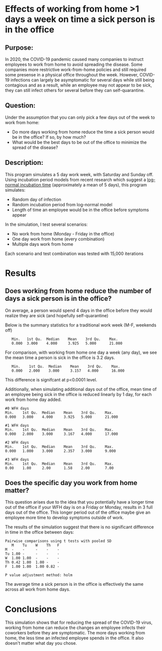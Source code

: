 # Effects of working from home >1 days a week on time a sick person is in the office
## Purpose:
In 2020, the COVID-19 pandemic caused many companies to instruct employees to work from home to avoid spreading the disease. Some companies more restrictive work-from-home policies and still required some presense in a physical office throughout the week. However, COVID-19 infections can largely be asymptomatic for several days while still being contagious and as a result, while an employee may not appear to be sick, they can still infect others for several before they can self-quarantine.

## Question:
Under the assumption that you can only pick a few days out of the week to work from home: 

* Do more days working from home reduce the time a sick person would be in the office? If so, by how much?
* What would be the best days to be out of the office to minimize the spread of the disease? 

## Description:
This program simulates a 5 day work week, with Saturday and Sunday off. Using incubation period models from recent research which suggest a [log-normal incubation time](https://annals.org/aim/fullarticle/2762808/incubation-period-coronavirus-disease-2019-covid-19-from-publicly-reported) (approximately a mean of 5 days), this program simulates:

* Random day of infection
* Random incubation period from log-normal model
* Length of time an employee would be in the office before symptoms appear

In the simulation, I test several scenarios:

* No work from home (Monday - Friday in the office)
* One day work from home (every combination)
* Multiple days work from home

Each scenario and test combination was tested with 15,000 iterations

# Results
## Does working from home reduce the number of days a sick person is in the office?
On average, a person would spend 4 days in the office before they would realize they are sick (and hopefully self-quarantine)

Below is the summary statistics for a traditional work week (M-F, weekends off)

       Min.   1st Qu.  Median    Mean    3rd Qu.    Max. 
       0.000  3.000    4.000     3.925   5.000      21.000 

For comparison, with working from home one day a week (any day), we see the mean time a person is sick in the office is 3.2 days.

       Min.    1st Qu.  Median    Mean    3rd Qu.    Max. 
       0.000   2.000    3.000     3.157   4.000      16.000 

This difference is signifcant at p<0.0001 level.

Additionally, when simulating additional days out of the office, mean time of an employee being sick in the office is reduced linearly by 1 day, for each work from home day added.

    #0 WFH days
    Min.    1st Qu.  Median    Mean    3rd Qu.    Max. 
    0.000   3.000    4.000     3.925   5.000      21.000 
    
    #1 WFH days
    Min.    1st Qu.  Median    Mean    3rd Qu.    Max. 
    0.000   2.000    3.000     3.167   4.000      17.000 
    
    #2 WFH days
    Min.    1st Qu.  Median    Mean    3rd Qu.    Max. 
    0.000   1.000    3.000     2.357   3.000      9.000 
    
    #3 WFH days
    Min.    1st Qu.  Median    Mean    3rd Qu.    Max. 
    0.00    1.00     2.00      1.58    2.00       7.00 

## Does the specific day you work from home matter?

This question arises due to the idea that you potentially have a longer time out of the office if your WFH day is on a Friday or Monday, results in 3 full days out of the office. This longer period out of the office maybe give an employee more time to develop symptoms outside of work.

The results of the simulation suggest that there is no significant difference in time in the office between days:

    Pairwise comparisons using t tests with pooled SD 
       M    Tu    W    Th   F
    M  -    -     -    -    -
    Tu 1.00 -     -    -    -   
    W  1.00 1.00  -    -    -   
    Th 0.42 1.00  1.00 -    -   
    F  1.00 1.00  1.00 0.82 -
    
    P value adjustment method: holm 

The average time a sick person is in the office is effectively the same across all work from home days.


# Conclusions

This simulation shows that for reducing the spread of the COVID-19 virus, working from home can reduce the changes an employee infects their coworkers before they are symptomatic. The more days working from home, the less time an infected employee spends in the office. It also doesn't matter what day you chose.


